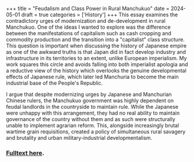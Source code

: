 +++
title = "Feudalism and Class Power in Rural Manchukuo"
date = 2024-05-01
draft = true
categories = ['History']
+++
This essay examines the contradictory urges of modernization and de-development in rural Manchukuo. One of the ideas I wanted to explore was the difference between the manifestations of capitalism such as cash cropping and commodity production and the transition into a "capitalist" class structure. This question is important when discussing the history of Japanese empire as one of the awkward truths is that Japan did in fact develop industry and infrastructure in its territories to an extent, unlike European imperialism. My work squares this circle and avoids falling into both imperialist apologia and a reductive view of the history which overlooks the genuine developmental effects of Japanese rule, which later led Manchuria to become the main industrial base of the People's Republic.

I argue that despite modernizing urges by Japanese and Manchurian Chinese rulers, the Manchukuo government was highly dependent on feudal landlords in the countryside to maintain rule. While the Japanese were unhappy with this arrangement, they had no real ability to maintain governance of the country without them and as such were structurally unable to implement agrarian reform. This, alongside increasingly brutal wartime grain requisitions, created a policy of simultaneous rural savagery and brutality and urban military-industrial developmentalism.

### [Fulltext here](/files/manchukuo-feudalism.pdf).